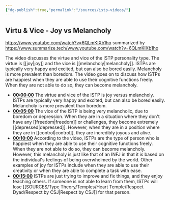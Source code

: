 ```yaml
---
{"dg-publish":true,"permalink":"/sources/istp-videos/"}
---
```



## Virtu & Vice - Joy vs Melancholy
https://www.youtube.com/watch?v=6QLmKIXb1ho
summarized by https://www.summarize.tech/www.youtube.com/watch?v=6QLmKIXb1ho

The video discusses the virtue and vice of the ISTP personality type. The virtue is [[joy\|joy]] and the vice is [[melancholy\|melancholy]]. ISTPs are typically very happy and excited, but can also be bored easily. Melancholy is more prevalent than boredom. The video goes on to discuss how ISTPs are happiest when they are able to use their cognitive functions freely. When they are not able to do so, they can become melancholy.

-   **[00:00:00](https://www.youtube.com/watch?v=6QLmKIXb1ho&t=0)** The virtue and vice of the ISTP is joy versus melancholy. ISTPs are typically very happy and excited, but can also be bored easily. Melancholy is more prevalent than boredom.
-   **[00:05:00](https://www.youtube.com/watch?v=6QLmKIXb1ho&t=300)** The vice of the ISTP is being very melancholic, due to boredom or depression. When they are in a situation where they don't have any [[freedom\|freedom]] or challenges, they become extremely [[depressed\|depressed]]. However, when they are in a position where they are in [[control\|control]], they are incredibly joyous and alive.
-   **[00:10:00](https://www.youtube.com/watch?v=6QLmKIXb1ho&t=600)** According to the video, ISTPs are the type of person who is happiest when they are able to use their cognitive functions freely. When they are not able to do so, they can become melancholy. However, this melancholy is just like that of an INFJ in that it is based on the individual's feelings of being overwhelmed by the world. Other examples of joy for ISTPs include when they are able to use their creativity or when they are able to complete a task with ease.
-   **[00:15:00](https://www.youtube.com/watch?v=6QLmKIXb1ho&t=900)** ISTPs are just trying to improve and fix things, and they enjoy teaching others. If someone is not able to learn from them, ISTPs will lose [[SOURCES/Type Theory/Temples/Heart Temple/Respect Dyad/Respect by CSJ\|Respect by CSJ]] for that person.